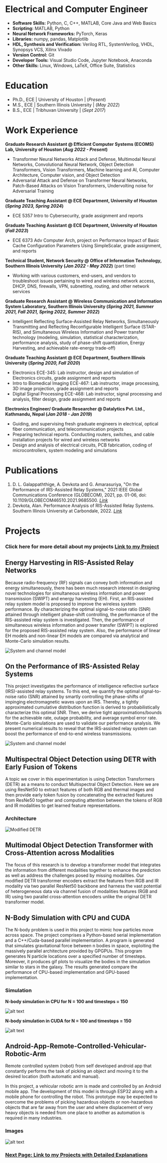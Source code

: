 # **Electrical and Computer Engineer**
- **Software Skills:** Python, C, C++, MATLAB, Core Java and Web Basics
- **Scripting:** MATLAB, Python
- **Neural Network Frameworks:** PyTorch, Keras
- **Libraries:** numpy, pandas, Matplotlib
- **HDL, Synthesis and Verification:** Verilog RTL, SystemVerilog, VHDL, Synopsys VCS, Xilinx Vivado
- **Version Control:** Git
- **Developer Tools:** Visual Studio Code, Jupyter Notebook, Anaconda
- **Other Skills:** Linux, Windows, LaTeX, Office Suite, Statistics

# Education
- Ph.D., ECE | University of Houston | (_Present_)								       		
- M.S., ECE | Southern Illinois University | (_May 2022_)	 			        		
- B.S., ECE | Tribhuvan University | (_Sept 2017_)

# Work Experience
**Graduate Research Assistant @ Efficient Computer Systems (ECOMS) Lab, University of Houston (_Aug 2022 - Present_)**
- Transformer Neural Networks Attack and Defense, Multimodal Neural Networks, Convolutional Neural Network, Object Detection Transformers, Vision Transformers, Machine learning and AI, Computer Architecture, Computer vision, and Object Detection 
- Adversarial Attack and Defense on Transformer Neural Networks, Patch-Based Attacks on Vision Transformers, Undervolting noise for Adversarial Training

**Graduate Teaching Assistant @ ECE Department, University of Houston (_Spring 2023, Spring 2024_)**
- ECE 5357 Intro to Cybersecurity, grade assignment and reports

**Graduate Teaching Assistant @ ECE Department, University of Houston (_Fall 2023_)**
- ECE 6373 Adv Computer Arch, project on Performance Impact of Basic Cache Configuration Parameters Using SimpleScalar, grade assignment,  and reports

**Technical Student, Network Security @ Office of Information Technology, Southern Illinois University (_Jan 2022 - May 2022_)** (part time)
- Working with various customers, end-users, and vendors to troubleshoot issues pertaining to wired and wireless network access, DHCP, DNS, firewalls, VPN, subnetting, routing, and other network services

**Graduate Research Assistant @ Wireless Communication and Information System Laboratory, Southern Illinois University (_Spring 2021, Summer 2021, Fall 2021, Spring 2022, Summer 2022_)**
- Intelligent Reflecting Surface-Assisted Relay Networks, Simultaneously Transmitting and Reflecting Reconfigurable Intelligent Surface (STAR-RIS), and Simultaneous Wireless Information and Power transfer technology (modeling, simulation, statistical characterization, performance analysis, study of phase-shift quantization, Energy Harvesting, and achievable rate-energy trade-off)

**Graduate Teaching Assistant @ ECE Department, Southern Illinois University (_Spring 2020, Fall 2020_)**
- Electronics ECE-345: Lab instructor, design and simulation of Electronics circuits, grade assignment and reports
- Intro to Biomedical Imaging ECE-467: Lab instructor, image processing, 3D image projection, grade assignment and reports
- Digital Signal Processing ECE-468: Lab instructor, signal processing and analysis, filter design, grade assignment and reports

**Electronics Engineer/ Graduate Researcher @ Datalytics Pvt. Ltd., Kathmandu, Nepal (_Jan 2018 - Jan 2019_)**
- Guiding, and supervising fresh graduate engineers in electrical, optical fiber communication, and telecommunication projects
- Preparing technical reports. Conducting routers, switches, and cable installation projects for wired and wireless networks
- Design and analysis of electrical circuits, PCB fabrication, coding of microcontrollers, system modeling and simulations

# Publications
1. D. L. Galappaththige, A. Devkota and G. Amarasuriya, "On the Performance of IRS-Assisted Relay Systems," 2021 IEEE Global Communications Conference (GLOBECOM), 2021, pp. 01-06, doi: 10.1109/GLOBECOM46510.2021.9685500. [ _Link_](https://doi.org/10.1109/GLOBECOM46510.2021.9685500)
2. Devkota, Alan. Performance Analysis of RIS-Assisted Relay Systems. Southern Illinois University at Carbondale, 2022. [ _Link_](http://search.proquest.com.ezproxy.lib.uh.edu/dissertations-theses/performance-analysis-ris-assisted-relay-systems/docview/2744623082/se-2?accountid=7107)

# Projects

### Click here for more detail about my projects [Link to my Project](./another-page.md)

## Energy Harvesting in RIS-Assisted Relay Networks
<!-- [ Publication ](https://www.proquest.com/docview/2744623082?pq-origsite=gscholar&fromopenview=true&sourcetype=Dissertations%20&%20Theses) -->

Because radio-frequency (RF) signals can convey both information and energy simultaneously, there has been much research interest in designing novel technologies for simultaneous wireless information and power transmission (SWIPT) and energy harvesting (EH).
First, an RIS-assisted relay system model is proposed to improve the wireless system performance. By characterizing the optimal signal-to-noise ratio (SNR) attained through intelligent phase-shift controlling, the performance of the RIS-assisted relay system is investigated. Then, the performance of simultaneous wireless information and power transfer (SWIPT) is explored for the proposed RIS-assisted relay system. Also, the performance of linear EH models and non-linear EH models are compared via analytical and Monte-Carlo simulation results.

![System and channel model](./EH/pic_model.png)


## On the Performance of IRS-Assisted Relay Systems
<!-- [ Publication ](https://doi.org/10.1109/GLOBECOM46510.2021.9685500) -->

This project investigates the performance of intelligence reflective surface (IRS)-assisted relay systems. To this end, we quantify the optimal signal-to-noise ratio (SNR) attained by smartly controlling the phase-shifts of impinging electromagnetic waves upon an IRS. Thereby, a tightly approximated cumulative distribution function is derived to probabilistically characterize this optimal SNR. Then, we derive tight approximations/bounds for the achievable rate, outage probability, and average symbol error rate. Monte-Carlo simulations are used to validate our performance analysis. We present numerical results to reveal that the IRS-assisted relay system can boost the performance of end-to-end wireless transmissions.

![System and channel model](./Globecom/pic_model.png)


## Multispectral Object Detection using DETR with Early Fusion of Tokens

A topic we cover in this experimentation is using Detection Transformers (DETR) as a means to conduct Multispectral Object Detection. Here we are using ResNet50 to extract features of both RGB and thermal images and then provide early token fusion by concatenating the extracted features from ResNe50 together and computing attention between the tokens of RGB and IR modalities to get learned feature representations.

### Architecture
![Modified DETR](./MultiSpectralDETR/full-comb.png)



## Multimodal Object Detection Transformer with Cross-Attention across Modalities

The focus of this research is to develop a transformer model that integrates the information from different modalities together to enhance the prediction as well as address the challenges posed by missing modalities. 
Our modified DETR transformer encoders extract the features from RGB and IR modality via two parallel ResNet50 backbone and harness the vast potential of heterogeneous data via channel fusion of modalities features (RGB and IR) using two parallel cross-attention encoders unlike the original DETR transformer model.


## N-Body Simulation with CPU and CUDA

The N-body problem is used in this project to mimic how particles move across space. The project comprises a Python-based serial implementation and a C++/Cuda-based parallel implementation. A program is generated that simulates gravitational force between n bodies in space, exploiting the massively parallel architecture provided by GPGPUs. This program generates N particle locations over a specified number of timesteps. Moreover, it produces gif plots to visualize the bodies in the simulation similar to stars in the galaxy. The results generated compare the performance of CPU-based implementation and GPU-based implementation.

### Simulation

**N-body simulation in CPU for N = 100 and timesteps = 150**

![alt text](./NBody/gif%20animated%20images/anim_py.gif)

**N-body simulation in CUDA for N = 100 and timesteps = 150**

![alt text](./NBody/gif%20animated%20images/anim_cu.gif)






## Android-App-Remote-Controlled-Vehicular-Robotic-Arm
Remote controlled system (robot) from self developed android app that constantly performs the task of picking an object and moving it to the desired location (both automatic and manual).


In this project, a vehicular robotic arm is made and controlled by an Android mobile app. The development of this model is through ESP32 along with a mobile phone for controlling the robot. This prototype may be expected to overcome the problems of picking hazardous objects or non-hazardous objects that are far away from the user and where displacement of very heavy objects is needed from one place to another as automation is required in many industries.

### Images
![alt text](./BluetoothAppRoboticArm/combo.png)


### [**Next Page:** Link to my Projects with Detailed Explanations](./another-page.md)